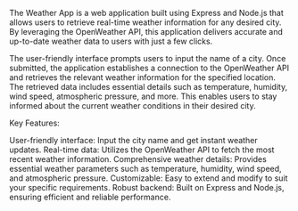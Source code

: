 The Weather App is a web application built using Express and Node.js that allows users to retrieve real-time weather information for any desired city. By leveraging the OpenWeather API, this application delivers accurate and up-to-date weather data to users with just a few clicks.

The user-friendly interface prompts users to input the name of a city. Once submitted, the application establishes a connection to the OpenWeather API and retrieves the relevant weather information for the specified location. The retrieved data includes essential details such as temperature, humidity, wind speed, atmospheric pressure, and more. This enables users to stay informed about the current weather conditions in their desired city.

Key Features:

User-friendly interface: Input the city name and get instant weather updates.
Real-time data: Utilizes the OpenWeather API to fetch the most recent weather information.
Comprehensive weather details: Provides essential weather parameters such as temperature, humidity, wind speed, and atmospheric pressure.
Customizable: Easy to extend and modify to suit your specific requirements.
Robust backend: Built on Express and Node.js, ensuring efficient and reliable performance.
